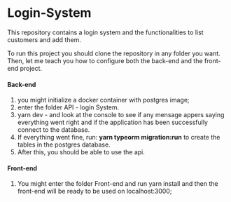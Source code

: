 # Login-System
This repository contains a login system and the functionalities to list customers and add them. 

To run this project you should clone the repository in any folder you want. Then, let me teach you how to configure both the back-end and the front-end project. 

#### Back-end ####
1. you might initialize a docker container with postgres image; 
2. enter the folder API - login System. 
3. yarn dev - and look at the console to see if any mensage appers saying everything went right and if the application has been successfully connect to the database. 
4. If everything went fine, run: **yarn typeorm migration:run** to create the tables in the postgres database. 
6. After this, you should be able to use the api. 

#### Front-end #### 
1. You might enter the folder Front-end and run yarn install and then the front-end will be ready to be used on localhost:3000; 

